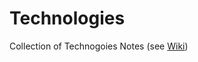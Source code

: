 # Technologies

Collection of Technogoies Notes (see [Wiki](https://github.com/ttulka/technologies/wiki))

